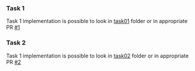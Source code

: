 

### Task 1

Task 1 implementation is possible to look in [task01](./task01/task1.md) folder or in appropriate PR [#1](https://github.com/ujlbu4/probation_89fe3326/pull/1)

### Task 2

Task 1 implementation is possible to look in [task02](./task01/task02.md) folder or in appropriate PR [#2](https://github.com/ujlbu4/probation_89fe3326/pull/2)
